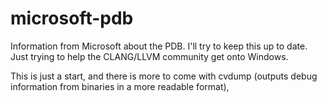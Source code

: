 # microsoft-pdb
Information from Microsoft about the PDB.  I'll try to keep this up to date. Just trying to help the CLANG/LLVM community get onto Windows.

This is just a start, and there is more to come with cvdump (outputs debug information from binaries in a more readable format),
